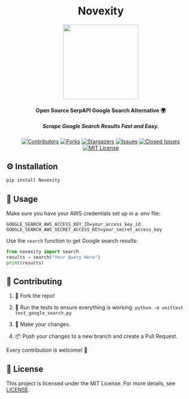 <h1 align="center">Novexity</h1>
<div align="center">
    <img src="https://github.com/NorkzYT/NexusAPI/assets/53381649/2a2634c0-ada0-4795-ba5b-bdc60414baa9" width="200">
</div>

<h4 align="center">Open Source SerpAPI Google Search Alternative 🌍</h4>
<h5 align="center">Scrape Google Search Results Fast and Easy.</h5>

<div align="center">

<a href="https://github.com/NorkzYT/NexusAPI/graphs/contributors"><img src="https://img.shields.io/github/contributors/NorkzYT/NexusAPI.svg" alt="Contributors"></a>
<a href="https://github.com/NorkzYT/NexusAPI/network/members"><img src="https://img.shields.io/github/forks/NorkzYT/NexusAPI.svg" alt="Forks"></a>
<a href="https://github.com/NorkzYT/NexusAPI/stargazers"><img src="https://img.shields.io/github/stars/NorkzYT/NexusAPI.svg" alt="Stargazers"></a>
<a href="https://github.com/NorkzYT/NexusAPI/issues"><img src="https://img.shields.io/github/issues/NorkzYT/NexusAPI.svg" alt="Issues"></a>
<a href="https://github.com/NorkzYT/NexusAPI/issues?q=is%3Aissue+is%3Aclosed"><img src="https://img.shields.io/github/issues-closed/NorkzYT/NexusAPI.svg" alt="Closed Issues"></a>
<a href="https://github.com/NorkzYT/NexusAPI/blob/master/LICENSE"><img src="https://img.shields.io/github/license/NorkzYT/NexusAPI.svg" alt="MIT License"></a>

</div>

<h2 align="left">⚙ Installation</h2>

```bash
pip install Novexity
```

<h2 align="left">📝 Usage</h2>

Make sure you have your AWS credentials set up in a .env file:

```env
GOOGLE_SEARCH_AWS_ACCESS_KEY_ID=your_access_key_id
GOOGLE_SEARCH_AWS_SECRET_ACCESS_KEY=your_secret_access_key
```

Use the `search` function to get Google search results:

```python
from novexity import search
results = search("Your Query Here")
print(results)
```

<h2 align="left">🤝 Contributing</h2>

1. 🍴 Fork the repo!

2. 🧪 Run the tests to ensure everything is working: `python -m unittest test_google_search.py`

3. 🔧 Make your changes.

4. 📦 Push your changes to a new branch and create a Pull Request.

Every contribution is welcome! 💖

<h2 align="left">📄 License</h2>

This project is licensed under the MIT License. For more details, see [LICENSE](https://github.com/NorkzYT/NexusAPI/blob/master/LICENSE).
